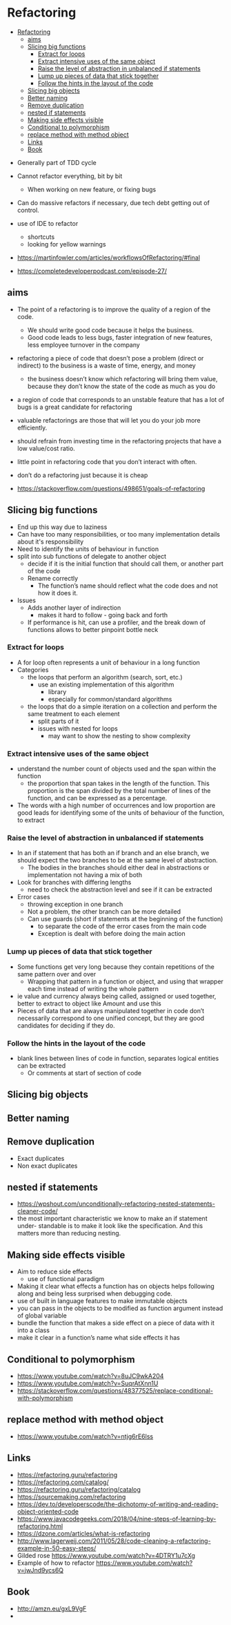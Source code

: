 # Refactoring

<!-- TOC depthFrom:1 depthTo:6 withLinks:1 updateOnSave:1 orderedList:0 -->

- [Refactoring](#refactoring)
	- [aims](#aims)
	- [Slicing big functions](#slicing-big-functions)
		- [Extract for loops](#extract-for-loops)
		- [Extract intensive uses of the same object](#extract-intensive-uses-of-the-same-object)
		- [Raise the level of abstraction in unbalanced if statements](#raise-the-level-of-abstraction-in-unbalanced-if-statements)
		- [Lump up pieces of data that stick together](#lump-up-pieces-of-data-that-stick-together)
		- [Follow the hints in the layout of the code](#follow-the-hints-in-the-layout-of-the-code)
	- [Slicing big objects](#slicing-big-objects)
	- [Better naming](#better-naming)
	- [Remove duplication](#remove-duplication)
	- [nested if statements](#nested-if-statements)
	- [Making side effects visible](#making-side-effects-visible)
	- [Conditional to polymorphism](#conditional-to-polymorphism)
	- [replace method with method object](#replace-method-with-method-object)
	- [Links](#links)
	- [Book](#book)

<!-- /TOC -->

- Generally part of TDD cycle
- Cannot refactor everything, bit by bit
  - When working on new feature, or fixing bugs
- Can do massive refactors if necessary, due tech debt getting out of control.

- use of IDE to refactor
  - shortcuts
  - looking for yellow warnings

- https://martinfowler.com/articles/workflowsOfRefactoring/#final
- https://completedeveloperpodcast.com/episode-27/

## aims

- The point of a refactoring is to improve the quality of a region of the code.
  - We should write good code because it helps the business.
  - Good code leads to less bugs, faster integration of new features, less employee turnover in the company
- refactoring a piece of code that doesn’t pose a problem (direct or indirect) to the business is a waste of time, energy, and money
  - the business doesn’t know which refactoring will bring them value, because they don’t know the state of the code as much as you do
- a region of code that corresponds to an unstable feature that has a lot of bugs is a great candidate for refactoring
- valuable refactorings are those that will let you do your job more efficiently.
- should refrain from investing time in the refactoring projects that have a low value/cost ratio.
- little point in refactoring code that you don’t interact with often.
- don’t do a refactoring just because it is cheap

- https://stackoverflow.com/questions/498651/goals-of-refactoring

## Slicing big functions

- End up this way due to laziness
- Can have too many responsibilities, or too many implementation details about it's responsibility
- Need to identify the units of behaviour in function
- split into sub functions of delegate to another object
  - decide if it is the initial function that should call them, or another part of the code
  - Rename correctly
    - The function’s name should reflect what the code does and not how it does it.
- Issues
  - Adds another layer of indirection
    - makes it hard to follow - going back and forth
  - If performance is hit, can use a profiler, and the break down of functions allows to  better pinpoint bottle neck

### Extract for loops

- A for loop often represents a unit of behaviour in a long function
- Categories
  - the loops that perform an algorithm (search, sort, etc.)
    - use an existing implementation of this algorithm
      - library
      - especially for common/standard algorithms
  - the loops that do a simple iteration on a collection and perform the same treatment to each element
    - split parts of it
    - issues with nested for loops
      - may want to show the nesting to show complexity

### Extract intensive uses of the same object

- understand the number count of objects used and the span within the function
  - the proportion that span takes in the length of the function. This proportion is the span divided by the total number of lines of the function, and can be expressed as a percentage.
- The words with a high number of occurrences and low proportion are good leads for identifying some of the units of behaviour of the function, to extract

### Raise the level of abstraction in unbalanced if statements

- In an if statement that has both an if branch and an else branch, we should expect the two branches to be at the same level of abstraction.
  - The bodies in the branches should either deal in abstractions or implementation not having a mix of both
- Look for branches with differing lengths
  - need to check the abstraction level and see if it can be extracted
- Error cases
  - throwing exception in one branch
  - Not a problem, the other branch can be more detailed
  - Can use guards (short if statements at the beginning of the function)
    - to separate the code of the error cases from the main code
    - Exception is dealt with before doing the main action

### Lump up pieces of data that stick together

- Some functions get very long because they contain repetitions of the same pattern over and over
  - Wrapping that pattern in a function or object, and using that wrapper each time instead of writing the whole pattern
- ie value and currency always being called, assigned or used together, better to extract to object like Amount and use this
- Pieces of data that are always manipulated together in code don’t necessarily correspond to one unified concept, but they are good candidates for deciding if they do.

### Follow the hints in the layout of the code

- blank lines between lines of code in function, separates logical entities can be extracted
  - Or comments at start of section of code

## Slicing big objects

## Better naming

## Remove duplication

- Exact duplicates
- Non exact duplicates

## nested if statements

- https://wpshout.com/unconditionally-refactoring-nested-statements-cleaner-code/
- the most important characteristic we know to make an if statement under- standable is to make it look like the specification. And this matters more than reducing nesting.

## Making side effects visible

- Aim to reduce side effects
  - use of functional paradigm
- Making it clear what effects a function has on objects helps following along and being less surprised when debugging code.
- use of built in language features to make immutable objects
- you can pass in the objects to be modified as function argument instead of global variable
- bundle the function that makes a side effect on a piece of data with it into a class
- make it clear in a function’s name what side effects it has

## Conditional to polymorphism
- https://www.youtube.com/watch?v=8uJC9wkA204
- https://www.youtube.com/watch?v=SuqrAtXnn1U
- https://stackoverflow.com/questions/48377525/replace-conditional-with-polymorphism

## replace method with method object

- https://www.youtube.com/watch?v=ntjg6rE6lss

## Links

- https://refactoring.guru/refactoring
- https://refactoring.com/catalog/
- https://refactoring.guru/refactoring/catalog
- https://sourcemaking.com/refactoring
- https://dev.to/developerscode/the-dichotomy-of-writing-and-reading-object-oriented-code
- https://www.javacodegeeks.com/2018/04/nine-steps-of-learning-by-refactoring.html
- https://dzone.com/articles/what-is-refactoring
- http://www.lagerweij.com/2011/05/28/code-cleaning-a-refactoring-example-in-50-easy-steps/
- Gilded rose https://www.youtube.com/watch?v=4DTRY1u7cXg
- Example of how to refactor https://www.youtube.com/watch?v=jwJnd9ycs6Q

## Book

- http://amzn.eu/gxL9VgF
-
